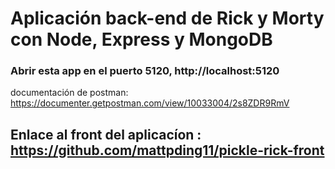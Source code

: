 # Aplicación back-end de Rick y Morty con Node, Express y MongoDB

### Abrir esta app en el puerto 5120,  http://localhost:5120 

documentación de postman: https://documenter.getpostman.com/view/10033004/2s8ZDR9RmV

## Enlace al front del aplicacíon : https://github.com/mattpding11/pickle-rick-front
